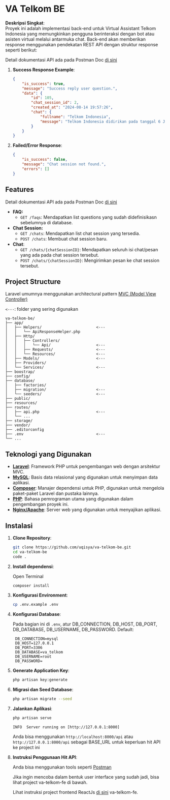 # VA Telkom BE

**Deskripsi Singkat**:  
Proyek ini adalah implementasi back-end untuk Virtual Assistant Telkom Indonesia yang memungkinkan pengguna berinteraksi dengan bot atau asisten virtual melalui antarmuka chat. Back-end akan memberikan response menggunakan pendekatan REST API dengan struktur response seperti berikut:

Detail dokumentasi API ada pada Postman Doc [di sini](https://documenter.getpostman.com/view/36842696/2sA3s6GA15)
1. **Success Response Example**:
    ```json
    {
	    "is_success": true,
	    "message": "Success reply user question.",
	    "data": {
            "id": 105,
            "chat_session_id": 2,
            "created_at": "2024-08-14 19:57:26",
            "chat": {
                "fullname": "Telkom Indonesia",
                "message": "Telkom Indonesia didirikan pada tanggal 6 Juli 1965. Awalnya, perusahaan ini beroperasi sebagai bagian dari Direktorat Pos dan Telekomunikasi Indonesia dan kemudian menjadi entitas terpisah dengan fokus pada layanan telekomunikasi. "
            }
        }
    }
    ```
2. **Failed/Error Response**:
    ```json
    {
        "is_success": false,
        "message": "Chat session not found.",
        "errors": []
    }
    ```

## Features

Detail dokumentasi API ada pada Postman Doc [di sini](https://documenter.getpostman.com/view/36842696/2sA3s6GA15)

- **FAQ:**
  - `GET /faqs`: Mendapatkan list questions yang sudah didefinisikasn sebelumnya di database.
- **Chat Session:**
  - `GET /chats`: Mendapatkan list chat session yang tersedia.
  - `POST /chats`: Membuat chat session baru.
- **Chat**:
  - `GET /chats/{chatSessionID}`: Mendapatkan seluruh isi chat/pesan yang ada pada chat session tersebut.
  - `POST /chats/{chatSessionID}`: Mengirimkan pesan ke chat session tersebut.

## Project Structure

Laravel umumnya menggunakan architectural pattern [MVC (Model View Controller)](https://developer.mozilla.org/en-US/docs/Glossary/MVC)

`<---`: folder yang sering digunakan
```plaintext
va-telkom-be/
├── app/
│   ├── Helpers/                        <---
│   │   └── ApiResponseHelper.php
│   ├── Http/
│   │   ├── Controllers/
│   │   │   └── Api/                    <---
│   │   ├── Requests/                   <---
│   │   └── Resources/                  <---
│   ├── Models/                         <---
│   ├── Providers/
│   └── Services/                       <---
├── boostrap/
├── config/
├── database/
│   ├── factories/
│   ├── migration/                      <---
│   └── seeders/                        <---
├── public/
├── resources/
├── routes/
│   ├── api.php                         <---
│   └── ...
├── storage/
├── vendor/
├── .editorconfig
├── .env                                <---
└── ...
```

## Teknologi yang Digunakan

- [**Laravel**](https://laravel.com/): Framework PHP untuk pengembangan web dengan arsitektur MVC.
- [**MySQL**](https://www.mysql.com/): Basis data relasional yang digunakan untuk menyimpan data aplikasi.
- [**Composer**](https://getcomposer.org/): Manajer dependensi untuk PHP, digunakan untuk mengelola paket-paket Laravel dan pustaka lainnya.
- [**PHP**](https://www.php.net/): Bahasa pemrograman utama yang digunakan dalam pengembangan proyek ini.
- [**Nginx/Apache**](https://nginx.org/en/): Server web yang digunakan untuk menyajikan aplikasi.


## Instalasi

1. **Clone Repository**:

    ```bash
    git clone https://github.com/uqisya/va-telkom-be.git
    cd va-telkom-be
    code .
    ```

2. **Install dependensi**:

    Open Terminal
    ```bash
    composer install
    ```

3. **Konfigurasi Environment**:

    ```bash
    cp .env.example .env
    ```

4. **Konfigurasi Database**:

    Pada bagian ini di `.env`, atur DB_CONNECTION, DB_HOST, DB_PORT, DB_DATABASE, DB_USERNAME, DB_PASSWORD.
    Default:
   ```plaintext
    DB_CONNECTION=mysql
    DB_HOST=127.0.0.1
    DB_PORT=3306
    DB_DATABASE=va_telkom
    DB_USERNAME=root
    DB_PASSWORD=
   ```

5. **Generate Application Key**:

    ```bash
    php artisan key:generate
    ```

6. **Migrasi dan Seed Database**:

    ```bash
    php artisan migrate --seed
    ```

7. **Jalankan Aplikasi**:

    ```bash
    php artisan serve
    ```

    `INFO  Server running on [http://127.0.0.1:8000]`
   
   Anda bisa menggunakan `http://localhost:8000/api` atau `http://127.0.0.1:8000/api` sebagai BASE_URL untuk keperluan hit API ke project ini

5. **Instruksi Penggunaan Hit API**:

   Anda bisa menggunakan tools seperti [Postman](https://www.postman.com/)
   
   Jika ingin mencoba dalam bentuk user interface yang sudah jadi, bisa lihat project va-telkom-fe di bawah.
   
   Lihat instruksi project frontend ReactJs [di sini](https://github.com/uqisya/va-telkom-fe) va-telkom-fe.

